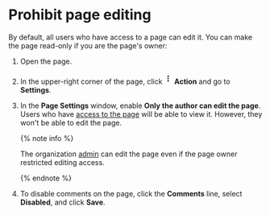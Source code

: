 # Prohibit page editing

By default, all users who have access to a page can edit it. You can make the page read-only if you are the page's owner:

1. Open the page.

1. In the upper-right corner of the page, click ![](../../_assets/wiki/ico-actions.png) **Action** and go to **Settings**.

1. In the **Page Settings** window, enable **Only the author can edit the page**. Users who have [access to the page](access-setup.md) will be able to view it. However, they won't be able to edit the page.

    {% note info %}

    The organization [admin](../overview.md#access) can edit the page even if the page owner restricted editing access. 

    {% endnote %}

1. To disable comments on the page, click the **Comments** line, select **Disabled**, and click **Save**.

